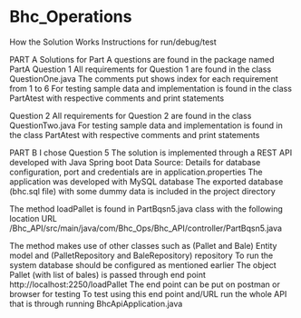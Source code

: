 # Bhc_Operations
How the Solution Works 
Instructions for run/debug/test

PART A 
Solutions for Part A questions are found in the package named PartA Question 1
All requirements for Question 1 are found in the class QuestionOne.java 
The comments put shows index for each requirement from 1 to 6
For testing sample data and implementation is found in the class PartAtest with respective comments and print statements

Question 2 
All requirements for Question 2 are found in the class QuestionTwo.java 
For testing sample data and implementation is found in the class PartAtest with respective comments and print statements

PART B 
I chose Question 5 
The solution is implemented through a REST API developed with Java Spring boot 
Data Source: Details for database configuration, port and credentials are in application.properties 
The application was developed with MySQL database 
The exported database (bhc.sql file) with some dummy data is included in the project directory

The method loadPallet is found in PartBqsn5.java class with the following location URL
/Bhc_API/src/main/java/com/Bhc_Ops/Bhc_API/controller/PartBqsn5.java

The method makes use of other classes such as (Pallet and Bale) Entity model and (PalletRepository and BaleRepository) repository 
To run the system database should be configured as mentioned earlier 
The object Pallet (with list of bales) is passed through end point http://localhost:2250/loadPallet 
The end point can be put on postman or browser for testing 
To test using this end point and/URL run the whole API that is through running BhcApiApplication.java
